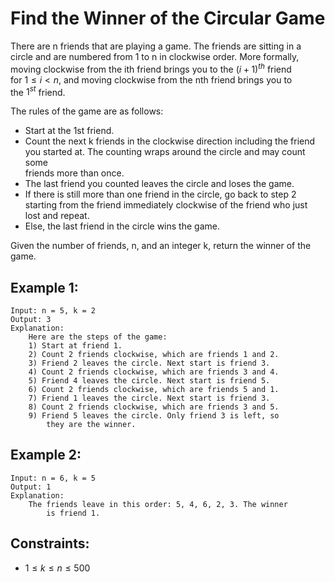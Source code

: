 # Find the Winner of the Circular Game

There are n friends that are playing a game. The friends are sitting in a  
circle and are numbered from 1 to n in clockwise order. More formally,  
moving clockwise from the ith friend brings you to the $(i+1)^{th}$ friend  
for $1 \le i < n$, and moving clockwise from the nth friend brings you to  
the $1^{st}$ friend.

The rules of the game are as follows:

* Start at the 1st friend.
* Count the next k friends in the clockwise direction including the friend  
    you started at. The counting wraps around the circle and may count some  
    friends more than once.
* The last friend you counted leaves the circle and loses the game.
* If there is still more than one friend in the circle, go back to step 2  
    starting from the friend immediately clockwise of the friend who just  
    lost and repeat.
* Else, the last friend in the circle wins the game.

Given the number of friends, n, and an integer k, return the winner of the  
game.

 

## Example 1:

    Input: n = 5, k = 2
    Output: 3
    Explanation: 
        Here are the steps of the game:
        1) Start at friend 1.
        2) Count 2 friends clockwise, which are friends 1 and 2.
        3) Friend 2 leaves the circle. Next start is friend 3.
        4) Count 2 friends clockwise, which are friends 3 and 4.
        5) Friend 4 leaves the circle. Next start is friend 5.
        6) Count 2 friends clockwise, which are friends 5 and 1.
        7) Friend 1 leaves the circle. Next start is friend 3.
        8) Count 2 friends clockwise, which are friends 3 and 5.
        9) Friend 5 leaves the circle. Only friend 3 is left, so 
            they are the winner.

## Example 2:

    Input: n = 6, k = 5
    Output: 1
    Explanation: 
        The friends leave in this order: 5, 4, 6, 2, 3. The winner 
            is friend 1.

 

## Constraints:

* $1 \le k \le n \le 500$
